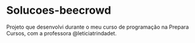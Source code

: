# Solucoes-beecrowd
Projeto que desenvolvi durante o meu curso de programação na Prepara Cursos, com a professora @leticiatrindadet.

